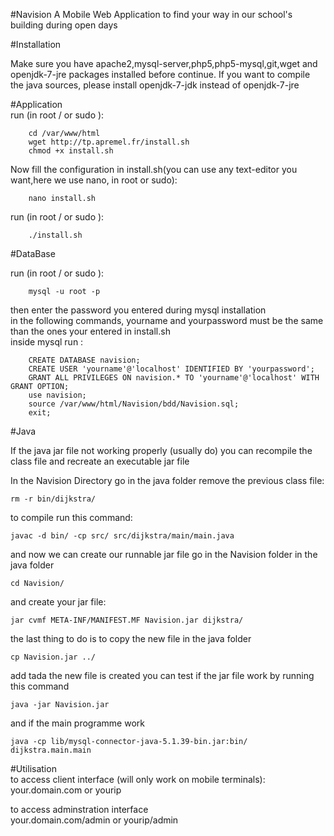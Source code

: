 #Navision
A Mobile Web Application to find your way in our school's building during open days

#Installation

Make sure you have apache2,mysql-server,php5,php5-mysql,git,wget and openjdk-7-jre packages installed before continue.
If you want to compile the java sources, please install openjdk-7-jdk instead of openjdk-7-jre

#Application  
run (in root / or sudo ):

        cd /var/www/html  
        wget http://tp.apremel.fr/install.sh   
        chmod +x install.sh   
        
Now fill the configuration in install.sh(you can use any text-editor you want,here we use nano, in root or sudo):  

        nano install.sh
     
run (in root / or sudo ):  

        ./install.sh  
        
#DataBase  

  run (in root / or sudo ):
        
        mysql -u root -p  
           
  then enter the password you entered during mysql installation  
  in the following commands, yourname and yourpassword must be the same than the ones your entered in install.sh  
  inside mysql run :  
   
        CREATE DATABASE navision;  
        CREATE USER 'yourname'@'localhost' IDENTIFIED BY 'yourpassword';  
        GRANT ALL PRIVILEGES ON navision.* TO 'yourname'@'localhost' WITH GRANT OPTION;  
        use navision;  
        source /var/www/html/Navision/bdd/Navision.sql;  
        exit;
    
#Java

If the java jar file not working properly (usually do)
you can recompile the class file and recreate an executable jar file

In the Navision Directory go in the java folder
remove the previous class file:

    rm -r bin/dijkstra/
    
to compile run this command:

    javac -d bin/ -cp src/ src/dijkstra/main/main.java

and now we can create our runnable jar file
go in the Navision folder in the java folder

    cd Navision/

and create your jar file:

    jar cvmf META-INF/MANIFEST.MF Navision.jar dijkstra/

the last thing to do is to copy the new file in the java folder

    cp Navision.jar ../
    
add tada the new file is created
you can test if the jar file work by running this command

    java -jar Navision.jar

and if the main programme work

    java -cp lib/mysql-connector-java-5.1.39-bin.jar:bin/ dijkstra.main.main


#Utilisation  
to access client interface (will only work on mobile terminals):  
your.domain.com or yourip  

to access adminstration interface  
your.domain.com/admin or yourip/admin  
